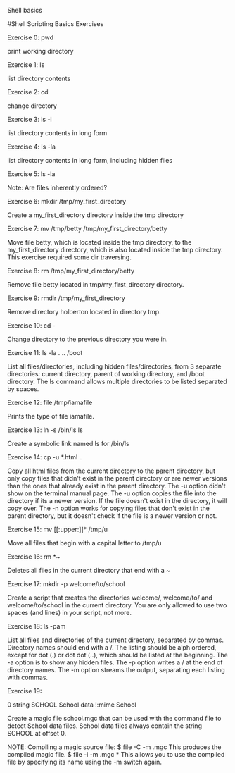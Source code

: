 Shell basics


#Shell Scripting Basics Exercises

Exercise 0: pwd

print working directory

Exercise 1: ls

list directory contents

Exercise 2: cd 

change directory

Exercise 3: ls -l

list directory contents in long form

Exercise 4: ls -la

list directory contents in long form, including hidden files

Exercise 5: ls -la 

Note: Are files inherently ordered?

Exercise 6: mkdir /tmp/my_first_directory 

Create a my_first_directory directory inside the tmp directory

Exercise 7: mv /tmp/betty /tmp/my_first_directory/betty 

Move file betty, which is located inside the tmp directory, to the my_first_directory directory, which is also located inside the tmp directory. This exercise required some dir traversing.

Exercise 8: rm /tmp/my_first_directory/betty 

Remove file betty located in tmp/my_first_directory directory.

Exercise 9: rmdir /tmp/my_first_directory 

Remove directory holberton located in directory tmp.

Exercise 10: cd - 

Change directory to the previous directory you were in.

Exercise 11: ls -la . .. /boot 

List all files/directories, including hidden files/directories, from 3 separate directories: current directory, parent of working directory, and /boot directory. The ls command allows multiple directories to be listed separated by spaces.

Exercise 12: file /tmp/iamafile 

Prints the type of file iamafile.

Exercise 13: ln -s /bin/ls ls 

Create a symbolic link named ls for /bin/ls

Exercise 14: cp -u *.html .. 

Copy all html files from the current directory to the parent directory, but only copy files that didn't exist in the parent directory or are newer versions than the ones that already exist in the parent directory. The -u option didn't show on the terminal manual page. The -u option copies the file into the directory if its a newer version. If the file doesn't exist in the directory, it will copy over. The -n option works for copying files that don't exist in the parent directory, but it doesn't check if the file is a newer version or not.

Exercise 15: mv [[:upper:]]* /tmp/u 

Move all files that begin with a capital letter to /tmp/u

Exercise 16: rm *~ 

Deletes all files in the current directory that end with a ~

Exercise 17: mkdir -p welcome/to/school  

Create a script that creates the directories welcome/, welcome/to/ and welcome/to/school in the current directory.
You are only allowed to use two spaces (and lines) in your script, not more.

Exercise 18: ls -pam 

List all files and directories of the current directory, separated by commas. Directory names should end with a /. The listing should be alph ordered, except for dot (.) or dot dot (..), which should be listed at the beginning. The -a option is to show any hidden files. The -p option writes a / at the end of directory names. The -m option streams the output, separating each listing with commas.

Exercise 19: 

0 string SCHOOL School data
!:mime School

Create a magic file school.mgc that can be used with the command file to detect School data files. School data files always contain the string SCHOOL at offset 0.

NOTE: Compiling a magic source file: $ file -C -m .mgc This produces the compiled magic file. $ file -i -m .mgc * This allows you to use the compiled file by specifying its name using the -m switch again.

